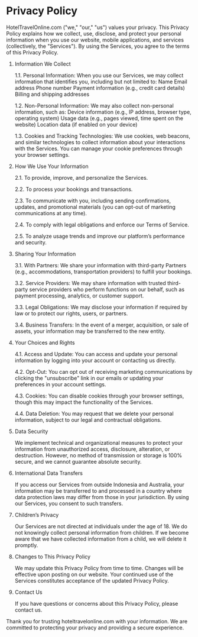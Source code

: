 # Privacy Policy

HotelTravelOnline.com ("we," "our," "us") values your privacy. This Privacy Policy explains how we collect, use, disclose, and protect your personal information when you use our website, mobile applications, and services (collectively, the "Services"). By using the Services, you agree to the terms of this Privacy Policy.

1. Information We Collect

    1.1. Personal Information: When you use our Services, we may collect information that identifies you, including but not limited to:
    Name
    Email address
    Phone number
    Payment information (e.g., credit card details)
    Billing and shipping addresses

    1.2. Non-Personal Information: We may also collect non-personal information, such as:
    Device information (e.g., IP address, browser type, operating system)
    Usage data (e.g., pages viewed, time spent on the website)
    Location data (if enabled on your device)

    1.3. Cookies and Tracking Technologies: We use cookies, web beacons, and similar technologies to collect information about your interactions with the Services. You can manage your cookie preferences through your browser settings.

2. How We Use Your Information

    2.1. To provide, improve, and personalize the Services.

    2.2. To process your bookings and transactions.

    2.3. To communicate with you, including sending confirmations, updates, and promotional materials (you can opt-out of marketing communications at any time).

    2.4. To comply with legal obligations and enforce our Terms of Service.

    2.5. To analyze usage trends and improve our platform’s performance and security.

3. Sharing Your Information

    3.1. With Partners: We share your information with third-party Partners (e.g., accommodations, transportation providers) to fulfill your bookings.

    3.2. Service Providers: We may share information with trusted third-party service providers who perform functions on our behalf, such as payment processing, analytics, or customer support.

    3.3. Legal Obligations: We may disclose your information if required by law or to protect our rights, users, or partners.

    3.4. Business Transfers: In the event of a merger, acquisition, or sale of assets, your information may be transferred to the new entity.

4. Your Choices and Rights

    4.1. Access and Update: You can access and update your personal information by logging into your account or contacting us directly.

    4.2. Opt-Out: You can opt out of receiving marketing communications by clicking the "unsubscribe" link in our emails or updating your preferences in your account settings.

    4.3. Cookies: You can disable cookies through your browser settings, though this may impact the functionality of the Services.

    4.4. Data Deletion: You may request that we delete your personal information, subject to our legal and contractual obligations.

5. Data Security

    We implement technical and organizational measures to protect your information from unauthorized access, disclosure, alteration, or destruction. However, no method of transmission or storage is 100% secure, and we cannot guarantee absolute security.

6. International Data Transfers

    If you access our Services from outside Indonesia and Australia, your information may be transferred to and processed in a country where data protection laws may differ from those in your jurisdiction. By using our Services, you consent to such transfers.

7. Children’s Privacy

    Our Services are not directed at individuals under the age of 18. We do not knowingly collect personal information from children. If we become aware that we have collected information from a child, we will delete it promptly.

8. Changes to This Privacy Policy

    We may update this Privacy Policy from time to time. Changes will be effective upon posting on our website. Your continued use of the Services constitutes acceptance of the updated Privacy Policy.

9. Contact Us

    If you have questions or concerns about this Privacy Policy, please contact us.

Thank you for trusting hoteltravelonline.com with your information. We are committed to protecting your privacy and providing a secure experience.
